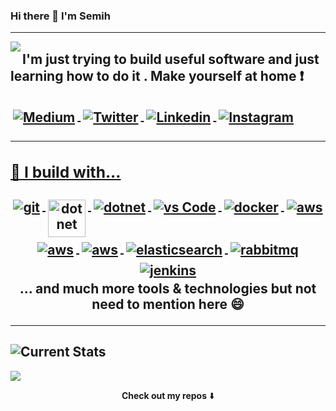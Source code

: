 
### Hi there 👋 I'm Semih
---
<img align="left" src="https://raw.githubusercontent.com/senvardarsemih/senvardarsemih/master/icon/naruto-rasengan.png">
<h2>I'm just trying to build useful software and just learning how to do it . Make yourself at home ❗<h2>
<a href="https://medium.com/@senvardarsemih">
    <img src="https://raw.githubusercontent.com/senvardarsemih/senvardarsemih/master/badges/medium.svg" alt="Medium" style="vertical-align:top; margin:4px">
  </a>
<a href="https://twitter.com/semihsenvardar">
    <img src="https://raw.githubusercontent.com/senvardarsemih/senvardarsemih/master/badges/twitter.svg" alt="Twitter" style="vertical-align:top; margin:4px">
  </a>    
<a href="https://linkedin.com/in/semihsenvardar">
    <img src="https://raw.githubusercontent.com/senvardarsemih/senvardarsemih/master/badges/linkedIn.svg" alt="Linkedin" style="vertical-align:top; margin:4px">
  </a>
<a href="https://www.instagram.com/senvardarsemih/">
    <img src="https://raw.githubusercontent.com/senvardarsemih/senvardarsemih/master/badges/instagram.svg" alt="Instagram" style="vertical-align:top; margin:4px">

---
### 🚧 I build with...
<p align="center">
  <a href="https://git-scm.com/">
    <img src="https://www.vectorlogo.zone/logos/git-scm/git-scm-ar21.svg" alt="git" style="vertical-align:top; margin:4px;">
  </a>
  <a href="https://dotnet.microsoft.com/">
    <img src="https://upload.wikimedia.org/wikipedia/commons/e/ee/.NET_Core_Logo.svg" height="60px" alt="dotnet" style="vertical-align:top; margin:4px;">
  </a>
  <a href="https://dotnet.microsoft.com/">
    <img src="https://www.vectorlogo.zone/logos/dotnet/dotnet-ar21.svg" alt="dotnet" style="vertical-align:top; margin:4px;">
  </a>
  <a href="https://code.visualstudio.com/">
    <img src="https://www.vectorlogo.zone/logos/visualstudio_code/visualstudio_code-ar21.svg" alt="vs Code" style="vertical-align:top; margin:4px">
  </a>
   <a href="https://hub.docker.com/">
    <img src="https://www.vectorlogo.zone/logos/docker/docker-ar21.svg" alt="docker" style="vertical-align:top; margin:4px">
  </a>
   <a href="https://aws.amazon.com/">
    <img src="https://www.vectorlogo.zone/logos/amazon_aws/amazon_aws-ar21.svg" alt="aws" style="vertical-align:top; margin:4px">
  </a>
  <a href="https://aws.amazon.com/tr/ecs/">
    <img src="https://www.vectorlogo.zone/logos/amazon_ecs/amazon_ecs-ar21.svg" alt="aws" style="vertical-align:top; margin:4px">
  </a>
  <a href="https://aws.amazon.com/tr/ecr/">
    <img src="https://www.vectorlogo.zone/logos/amazon_elasticcontainer/amazon_elasticcontainer-ar21.svg" alt="aws" style="vertical-align:top; margin:4px">
  </a>
   <a href="https://www.elastic.co">
    <img src="https://www.vectorlogo.zone/logos/elastic/elastic-ar21.svg" alt="elasticsearch" style="vertical-align:top; margin:4px">
  </a>
   <a href="https://www.rabbitmq.com">
    <img src="https://www.vectorlogo.zone/logos/rabbitmq/rabbitmq-ar21.svg" alt="rabbitmq" style="vertical-align:top; margin:4px">
  </a>
   <a href="https://www.jenkins.io/">
    <img src="https://www.vectorlogo.zone/logos/jenkins/jenkins-ar21.svg" alt="jenkins" style="vertical-align:top; margin:4px">
  </a><br/>
<b> ...  and much more tools & technologies but not need to mention here 😄 </b>
</p>

---
![Current Stats](https://github-readme-stats.vercel.app/api?username=senvardarsemih&show_icons=true)
---

![](https://visitor-badge.glitch.me/badge?page_id=senvardarsemih.senvardarsemih)

<p align="center">
<b>Check out my repos</b> ⬇️  
</p>





<!--
**senvardarsemih/senvardarsemih** is a ✨ _special_ ✨ repository because its `README.md` (this file) appears on your GitHub profile.

Here are some ideas to get you started:

- 🔭 I’m currently working on ...
- 🌱 I’m currently learning ...
- 👯 I’m looking to collaborate on ...
- 🤔 I’m looking for help with ...
- 💬 Ask me about ...
- 📫 How to reach me: ...
- 😄 Pronouns: ...
- ⚡ Fun fact: ...
-->
